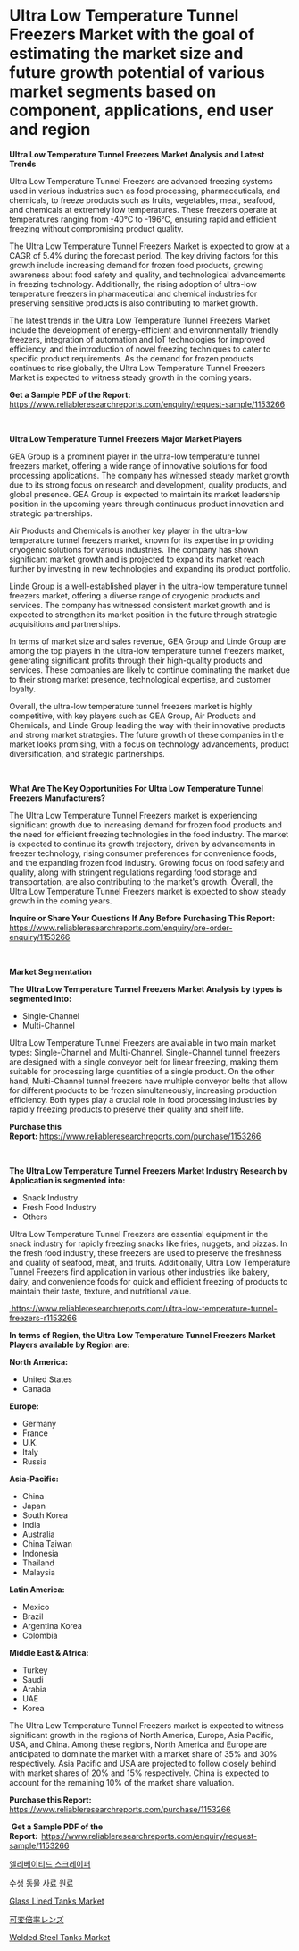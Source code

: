 <p><h1>Ultra Low Temperature Tunnel Freezers Market with the goal of estimating the market size and future growth potential of various market segments based on component, applications, end user and region</h1></p><p><strong>Ultra Low Temperature Tunnel Freezers Market Analysis and Latest Trends</strong></p>
<p><p>Ultra Low Temperature Tunnel Freezers are advanced freezing systems used in various industries such as food processing, pharmaceuticals, and chemicals, to freeze products such as fruits, vegetables, meat, seafood, and chemicals at extremely low temperatures. These freezers operate at temperatures ranging from -40°C to -196°C, ensuring rapid and efficient freezing without compromising product quality.</p><p>The Ultra Low Temperature Tunnel Freezers Market is expected to grow at a CAGR of 5.4% during the forecast period. The key driving factors for this growth include increasing demand for frozen food products, growing awareness about food safety and quality, and technological advancements in freezing technology. Additionally, the rising adoption of ultra-low temperature freezers in pharmaceutical and chemical industries for preserving sensitive products is also contributing to market growth.</p><p>The latest trends in the Ultra Low Temperature Tunnel Freezers Market include the development of energy-efficient and environmentally friendly freezers, integration of automation and IoT technologies for improved efficiency, and the introduction of novel freezing techniques to cater to specific product requirements. As the demand for frozen products continues to rise globally, the Ultra Low Temperature Tunnel Freezers Market is expected to witness steady growth in the coming years.</p></p>
<p><strong>Get a Sample PDF of the Report:&nbsp;</strong> <a href="https://www.reliableresearchreports.com/enquiry/request-sample/1153266">https://www.reliableresearchreports.com/enquiry/request-sample/1153266</a></p>
<p>&nbsp;</p>
<p><strong>Ultra Low Temperature Tunnel Freezers Major Market Players</strong></p>
<p><p>GEA Group is a prominent player in the ultra-low temperature tunnel freezers market, offering a wide range of innovative solutions for food processing applications. The company has witnessed steady market growth due to its strong focus on research and development, quality products, and global presence. GEA Group is expected to maintain its market leadership position in the upcoming years through continuous product innovation and strategic partnerships.</p><p>Air Products and Chemicals is another key player in the ultra-low temperature tunnel freezers market, known for its expertise in providing cryogenic solutions for various industries. The company has shown significant market growth and is projected to expand its market reach further by investing in new technologies and expanding its product portfolio.</p><p>Linde Group is a well-established player in the ultra-low temperature tunnel freezers market, offering a diverse range of cryogenic products and services. The company has witnessed consistent market growth and is expected to strengthen its market position in the future through strategic acquisitions and partnerships.</p><p>In terms of market size and sales revenue, GEA Group and Linde Group are among the top players in the ultra-low temperature tunnel freezers market, generating significant profits through their high-quality products and services. These companies are likely to continue dominating the market due to their strong market presence, technological expertise, and customer loyalty.</p><p>Overall, the ultra-low temperature tunnel freezers market is highly competitive, with key players such as GEA Group, Air Products and Chemicals, and Linde Group leading the way with their innovative products and strong market strategies. The future growth of these companies in the market looks promising, with a focus on technology advancements, product diversification, and strategic partnerships.</p></p>
<p>&nbsp;</p>
<p><strong>What Are The Key Opportunities For Ultra Low Temperature Tunnel Freezers Manufacturers?</strong></p>
<p><p>The Ultra Low Temperature Tunnel Freezers market is experiencing significant growth due to increasing demand for frozen food products and the need for efficient freezing technologies in the food industry. The market is expected to continue its growth trajectory, driven by advancements in freezer technology, rising consumer preferences for convenience foods, and the expanding frozen food industry. Growing focus on food safety and quality, along with stringent regulations regarding food storage and transportation, are also contributing to the market's growth. Overall, the Ultra Low Temperature Tunnel Freezers market is expected to show steady growth in the coming years.</p></p>
<p><strong>Inquire or Share Your Questions If Any Before Purchasing This Report:</strong> <a href="https://www.reliableresearchreports.com/enquiry/pre-order-enquiry/1153266">https://www.reliableresearchreports.com/enquiry/pre-order-enquiry/1153266</a></p>
<p>&nbsp;</p>
<p><strong>Market Segmentation</strong></p>
<p><strong>The Ultra Low Temperature Tunnel Freezers Market Analysis by types is segmented into:</strong></p>
<p><ul><li>Single-Channel</li><li>Multi-Channel</li></ul></p>
<p><p>Ultra Low Temperature Tunnel Freezers are available in two main market types: Single-Channel and Multi-Channel. Single-Channel tunnel freezers are designed with a single conveyor belt for linear freezing, making them suitable for processing large quantities of a single product. On the other hand, Multi-Channel tunnel freezers have multiple conveyor belts that allow for different products to be frozen simultaneously, increasing production efficiency. Both types play a crucial role in food processing industries by rapidly freezing products to preserve their quality and shelf life.</p></p>
<p><strong>Purchase this Report:&nbsp;</strong><a href="https://www.reliableresearchreports.com/purchase/1153266">https://www.reliableresearchreports.com/purchase/1153266</a></p>
<p>&nbsp;</p>
<p><strong>The Ultra Low Temperature Tunnel Freezers Market Industry Research by Application is segmented into:</strong></p>
<p><ul><li>Snack Industry</li><li>Fresh Food Industry</li><li>Others</li></ul></p>
<p><p>Ultra Low Temperature Tunnel Freezers are essential equipment in the snack industry for rapidly freezing snacks like fries, nuggets, and pizzas. In the fresh food industry, these freezers are used to preserve the freshness and quality of seafood, meat, and fruits. Additionally, Ultra Low Temperature Tunnel Freezers find application in various other industries like bakery, dairy, and convenience foods for quick and efficient freezing of products to maintain their taste, texture, and nutritional value.</p></p>
<p><a href="https://www.reliableresearchreports.com/ultra-low-temperature-tunnel-freezers-r1153266">&nbsp;https://www.reliableresearchreports.com/ultra-low-temperature-tunnel-freezers-r1153266</a></p>
<p><strong>In terms of Region, the Ultra Low Temperature Tunnel Freezers Market Players available by Region are:</strong></p>
<p>
    <p> <strong> North America: </strong>
        <ul>
            <li>United States</li>
            <li>Canada</li>
        </ul>
        </p> 
    <p> <strong> Europe: </strong>
        <ul>
            <li>Germany</li>
            <li>France</li>
            <li>U.K.</li>
            <li>Italy</li>
            <li>Russia</li>
        </ul>
        </p> 
    <p> <strong> Asia-Pacific: </strong>
        <ul>
            <li>China</li>
            <li>Japan</li>
            <li>South Korea</li>
            <li>India</li>
            <li>Australia</li>
            <li>China Taiwan</li>
            <li>Indonesia</li>
            <li>Thailand</li>
            <li>Malaysia</li>
        </ul>
        </p> 
    <p> <strong> Latin America: </strong>
        <ul>
            <li>Mexico</li>
            <li>Brazil</li>
            <li>Argentina Korea</li>
            <li>Colombia</li>
        </ul>
        </p> 
    <p> <strong> Middle East & Africa: </strong>
        <ul>
            <li>Turkey</li>
            <li>Saudi</li>
            <li>Arabia</li>
            <li>UAE</li>
            <li>Korea</li>
        </ul>
    </p>
    </p>
<p><p>The Ultra Low Temperature Tunnel Freezers market is expected to witness significant growth in the regions of North America, Europe, Asia Pacific, USA, and China. Among these regions, North America and Europe are anticipated to dominate the market with a market share of 35% and 30% respectively. Asia Pacific and USA are projected to follow closely behind with market shares of 20% and 15% respectively. China is expected to account for the remaining 10% of the market share valuation.</p></p>
<p><strong>Purchase this Report: </strong><a href="https://www.reliableresearchreports.com/purchase/1153266">https://www.reliableresearchreports.com/purchase/1153266</a></p>
<p>&nbsp;<strong>Get a Sample PDF of the Report:&nbsp;&nbsp;</strong><a href="https://www.reliableresearchreports.com/enquiry/request-sample/1153266">https://www.reliableresearchreports.com/enquiry/request-sample/1153266</a></p>
<p><strong></strong></p>
<p><p><a href="https://github.com/tasfiyaj85/Market-Research-Report-List-1/blob/main/8919662176648.md">엘리베이티드 스크레이퍼</a></p><p><a href="https://github.com/njolsky1/Market-Research-Report-List-1/blob/main/5791528176647.md">수생 동물 사료 원료</a></p><p><a href="https://github.com/ruddyyedelwadw/Market-Research-Report-List-3/blob/main/glass-lined-tanks-market.md">Glass Lined Tanks Market</a></p><p><a href="https://github.com/CarlieShields/Market-Research-Report-List-1/blob/main/1287070163977.md">可変倍率レンズ</a></p><p><a href="https://github.com/lorenzaSchmeler/Market-Research-Report-List-1/blob/main/welded-steel-tanks-market.md">Welded Steel Tanks Market</a></p></p>